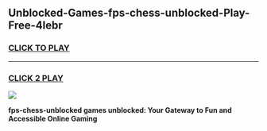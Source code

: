 
## Unblocked-Games-fps-chess-unblocked-Play-Free-4lebr
<h3>
<a href="https://premium76.site?title=fps-chess-unblocked&ref=23A">CLICK TO PLAY</a></h3>
<hr>

<h3>
<a href="https://premium76.site?title=fps-chess-unblocked&ref=23A">CLICK 2 PLAY</a>
  
</h3>

<a href="https://premium76.site?title=fps-chess-unblocked&ref=23A"><img src="https://clearcache.store/games.png"></a>


**fps-chess-unblocked games unblocked: Your Gateway to Fun and Accessible Online Gaming**
